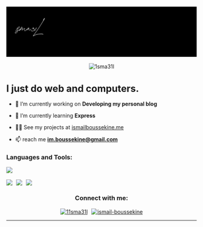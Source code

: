 ![MasterHead](./assets/1sma31l.png)

<p align="center"> <img src="https://komarev.com/ghpvc/?username=1sma31l&label=Saw+my+profile&color=000000&style=flat" alt="1sma31l" /> </p>

<p align="center"><h1 style="font-size: 25px"><strong>I just do web and computers.</strong></h1></p>


* 🔭 I’m currently working on **Developing my personal blog**

* 🌱 I’m currently learning **Express**

* 👨‍💻 See my projects at [ismailboussekine.me](ismailboussekine.me)

* 📫 reach me **im.boussekine@gmail.com**






<h3 align="left">Languages and Tools:</h3>
<p align="left">
  <a href="https://skillicons.dev">
    <img src="https://skillicons.dev/icons?i=html,css,javascript,typescript,c,bash,python,bootstrap,tailwind,react,redux,nextjs,nodejs,express,git,github,linux,arch&perline=6" />
  </a>
</p>




<div style="display:flex;flex-wrap:wrap; gap:10px;">
  <img src="https://github-readme-stats.vercel.app/api/top-langs/?username=1sma31l&theme=dark&bg_color=000&text_color=ffffff" />
  <img src="https://github-readme-stats.vercel.app/api?username=1sma31l&show_icons=true&theme=dark&bg_color=000&custom_title=My+Stats&rank_icon=github&icon_color=f08604&text_color=ffffff" />
  <img src="https://github-readme-streak-stats.herokuapp.com/?user=1sma31l&theme=dark&background=000&ring=ffffff">
</div>

<!-- ![Top Langs](https://github-readme-stats.vercel.app/api/top-langs/?username=1sma31l&theme=dark#gh-dark-mode-only) -->

<!-- 
![Anurag's GitHub stats-Dark](https://github-readme-stats.vercel.app/api?username=1sma31l&show_icons=true&theme=dark) -->

<!-- ![GitHub Stats](https://github-readme-streak-stats.herokuapp.com/?user=1sma31l&theme=dark) -->

<h3 align="center">Connect with me:</h3>
<p align="center" style="width:100%;display:flex;justify-content:center;align-items:center; gap:10px" >
<a href="https://x.com/11sma31l" target="blank"><img align="center" src="https://uxwing.com/wp-content/themes/uxwing/download/brands-and-social-media/x-social-media-logo-icon.svg" alt="11sma31l" height="40" width="40" /></a>
<a href="https://linkedin.com/in/ismail-boussekine" target="blank"><img align="center" src="https://skillicons.dev/icons?i=linkedin" alt="ismail-boussekine" height="40" width="40" /></a>
</p>
<hr>
